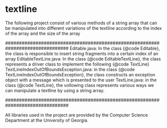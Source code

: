 # textline

The following project consist of various methods of a string array that can be manipulated into different variations of the textline according to the index of the 
array and the size of the array 


###############################################################################
Editable.java: In the class {@code Editable}, the class is responsible to insert string fragments into a certain index of an array 
EditableTextLine.java: In the class {@code EditableTextLine}, the class represents a driver class to implement the following {@code TextLine}
TextLineIndexOutOfBoundsException.java: in the class {@code TextLineIndexOutOfBoundsException}, the class constructs an exception object with a message which is presented to the user
TextLine.java: in the class {@code TextLine}, the vollowing class represents various ways we can manipulate a textline by using a string array. 

###############################################################################

All libraries used in the project are provided by the Computer Science Department at the University of Georgia. 

